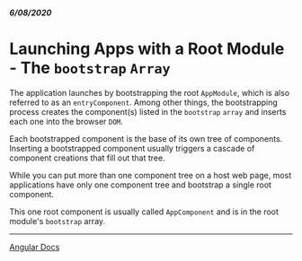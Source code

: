 ##### 6/08/2020
# Launching Apps with a Root Module - The `bootstrap` `Array`
The application launches by bootstrapping the root `AppModule`, which is also referred to as an `entryComponent`. Among other things, the bootstrapping process creates the component(s) listed in the `bootstrap` `array` and inserts each one into the browser `DOM`.

Each bootstrapped component is the base of its own tree of components. Inserting a bootstrapped component usually triggers a cascade of component creations that fill out that tree.

While you can put more than one component tree on a host web page, most applications have only one component tree and bootstrap a single root component.

This one root component is usually called `AppComponent` and is in the root module's `bootstrap` array.

---

[Angular Docs](https://angular.io/guide/bootstrapping#the-bootstrap-array)